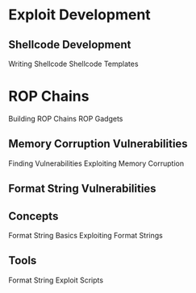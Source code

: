 # Exploit Development

## Shellcode Development

Writing Shellcode
Shellcode Templates

# ROP Chains

Building ROP Chains
ROP Gadgets

## Memory Corruption Vulnerabilities

Finding Vulnerabilities
Exploiting Memory Corruption

## Format String Vulnerabilities

## Concepts

Format String Basics
Exploiting Format Strings

## Tools

Format String Exploit Scripts